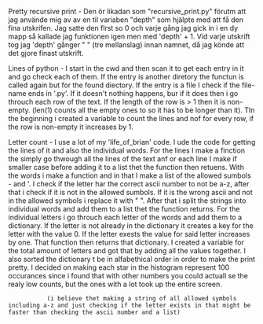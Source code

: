 Pretty recursive print - Den ör likadan som "recursive_print.py" förutm att jag använde mig av
                         av en til variaben "depth" som hjälpte med att få den fina utskrifen.
                         Jag satte den flrst so 0 och varje gång jag gick in i en dy mapp så kallade
                         jag funktionen igen men med 'depth' + 1. Vid varje utskrift tog jag 'depth' gånger "   " 
                         (tre mellanslag) innan namnet, då jag könde att det gjore finast utskrift.

Lines of python - I start in the cwd and then scan it to get each entry in it and go check each of them. If the 
                  entry is another diretory the functun is called again but for the found diectory. If the entry
                  is a file I check if the file-name ends in '.py'. If it doesn't nothing happens, bur if it does
                  then i go throuch each row of the text. If the length of the row is > 1 then it is non-empty.
                  (len(1) counts all the empty ones to so it has to be longer than it). TIn the beginning i created
                  a variable to count the lines and nof for every row, if the row is non-empty it increases by 1.

Letter count - I use a lot of my 'life_of_brian' code. I ude the code for getting the lines of it and also the individual
               words. For the lines I make a finction the simply go thwough all the lines of the text anf or each line I make if smaller case before adding it to a list thet the function then retuens. With the words i make a function and in that I make a list of the allowed sumbols - and '. I check if the letter har the correct ascii number to not be a-z, after that i check if it is not in the allowed sumbols. If it is the wrong ascii and not in the allowed symbols i replace it with " ". After that i split the strings into individual words and add them to a list thet the function returns.
               For the individual letters i go throuch each letter of the words and add them to a dictionary. If the letter
               is not already in the dictionary it creates a key for the letter with the value 0. If the letter exests the value for said letter increases by one. That function then returns that dictionary.
               I created a variable for the total amount of letters and got that by adding all the values together. I also sorted the dictionary t be in alfabethical order in order to make the print pretty. I decided on making each star in the histogram represent 100 occurances since i found that with other numbers you could actuall se the realy low counts, but the ones with a lot took up the entire screen. 

               (i believe thet making a string of all allowed symbols including a-z and just checking if the letter exists in that might be faster than checking the ascii number and a list)